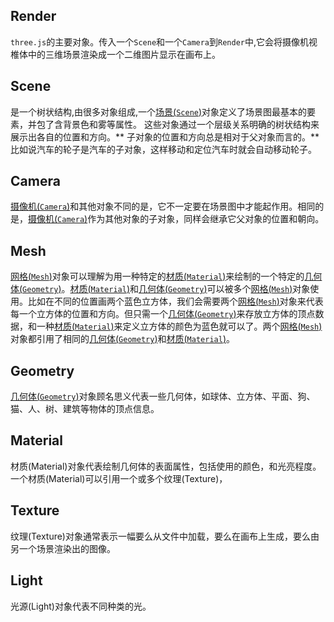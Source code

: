 ## Render

`three.js`的主要对象。传入一个`Scene`和一个`Camera`到`Render`中,它会将摄像机视椎体中的三维场景渲染成一个二维图片显示在画布上。

## Scene

是一个树状结构,由很多对象组成,一个[场景(`Scene`)](https://threejs.org/docs/#api/zh/scenes/Scene)对象定义了场景图最基本的要素，并包了含背景色和雾等属性。
这些对象通过一个层级关系明确的树状结构来展示出各自的位置和方向。** 子对象的位置和方向总是相对于父对象而言的。**
比如说汽车的轮子是汽车的子对象，这样移动和定位汽车时就会自动移动轮子。

## Camera

[摄像机(`Camera`)](https://threejs.org/docs/#api/zh/cameras/Camera)和其他对象不同的是，它不一定要在场景图中才能起作用。相同的是，[摄像机(`Camera`)](https://threejs.org/docs/#api/zh/cameras/Camera)作为其他对象的子对象，同样会继承它父对象的位置和朝向。

## Mesh

[网格(`Mesh`)](https://threejs.org/docs/#api/zh/objects/Mesh)对象可以理解为用一种特定的[材质(`Material`)](https://threejs.org/docs/#api/zh/materials/Material)来绘制的一个特定的[几何体(`Geometry`)](https://threejs.org/manual/zh/Geometry)。[材质(`Material`)](https://threejs.org/docs/#api/zh/materials/Material)和[几何体(`Geometry`)](https://threejs.org/manual/zh/Geometry)可以被多个[网格(`Mesh`)](https://threejs.org/docs/#api/zh/objects/Mesh)对象使用。比如在不同的位置画两个蓝色立方体，我们会需要两个[网格(`Mesh`)](https://threejs.org/docs/#api/zh/objects/Mesh)对象来代表每一个立方体的位置和方向。但只需一个[几何体(`Geometry`)](https://threejs.org/manual/zh/Geometry)来存放立方体的顶点数据，和一种[材质(`Material`)](https://threejs.org/docs/#api/zh/materials/Material)来定义立方体的颜色为蓝色就可以了。两个[网格(`Mesh`)](https://threejs.org/docs/#api/zh/objects/Mesh)对象都引用了相同的[几何体(`Geometry`)](https://threejs.org/manual/zh/Geometry)和[材质(`Material`)](https://threejs.org/docs/#api/zh/materials/Material)。

## Geometry

[几何体(`Geometry`)](https://threejs.org/manual/zh/Geometry)对象顾名思义代表一些几何体，如球体、立方体、平面、狗、猫、人、树、建筑等物体的顶点信息。

## Material

材质(Material)对象代表绘制几何体的表面属性，包括使用的颜色，和光亮程度。一个材质(Material)可以引用一个或多个纹理(Texture)，

## Texture

纹理(Texture)对象通常表示一幅要么从文件中加载，要么在画布上生成，要么由另一个场景渲染出的图像。

## Light

光源(Light)对象代表不同种类的光。
